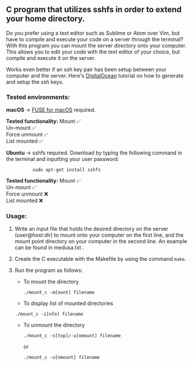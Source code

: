 ## C program that utilizes sshfs in order to extend your home directory.

Do you prefer using a text editor such as Sublime or Atom over Vim, but have
to compile and execute your code on a server through the terminal? With this
program you can mount the server directory onto your computer. This allows you
to edit your code with the text editor of your choice, but compile and execute
it on the server.

Works even better if an ssh key pair has been setup between your computer and
the server. Here's [DigitalOcean](goo.gl/Vk5au) tutorial on how to generate and
setup the ssh keys.

### Tested environments:
__macOS__ -> [FUSE for macOS](https://osxfuse.github.io/) required.

**Tested functionality:**
Mount         :white_check_mark:  
Un-mount      :white_check_mark:  
Force unmount :white_check_mark:  
 List mounted  :white_check_mark:  

__Ubuntu__ -> sshfs required. Download by typing the following command in the
              terminal and inputting your user password:

              sudo apt-get install sshfs

**Tested functionality:**
Mount         :white_check_mark:  
Un-mount      :white_check_mark:  
Force unmount :x:  
List mounted  :x:  

### Usage:
1. Write an input file that holds the desired directory on the server
(user@host:dir) to mount onto your computer on the first line, and the mount
point directory on your computer in the second line. An example can be found in
medusa.txt .

2. Create the C executable with the Makefile by using the command `make`.

3. Run the program as follows:
    - To mount the directory
      ```
      ./mount_c -m[ount] filename
      ```
    - To display list of mounted directories
    ```
    ./mount_c -i[nfo] filename
    ```
    - To unmount the directory
      ```
      ./mount_c -s[top]/-u[nmount] filename
      ```
      or
      ```
      ./mount_c -u[nmount] filename
      ```
